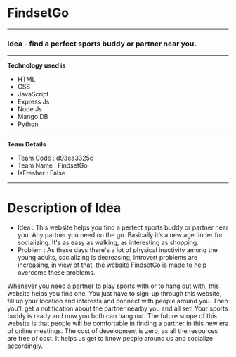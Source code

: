 # FindsetGo

---

### Idea - find a perfect sports buddy or partner near you. 

---

**Technology used is**
* HTML
* CSS
* JavaScript
* Express Js
* Node Js
* Mango DB
* Python

***

**Team Details**
* Team Code : d93ea3325c
* Team Name : FindsetGo
* IsFresher : False

***

# Description of Idea
* Idea : This website helps you find a perfect sports buddy or partner near you. Any partner you need on the go. Basically it’s a new age tinder for socializing. It's as easy as walking, as interesting as shopping.
* Problem : As these days there's a lot of physical inactivity among the young adults, socializing is decreasing, introvert problems are increasing, in view of that, the website FindsetGo is made to help overcome these problems. 

Whenever you need a partner to play sports with or to hang out with, this website helps you find one. You just have to sign-up through this website, fill up your location and interests and connect with people around you. Then you'll get a notification about the partner nearby you and all set! Your sports buddy is ready and now you both can hang out.
The future scope of this website is that people will be comfortable in finding a partner in this new era of online meetings. The cost of development is zero, as all the resources are free of cost. It helps us get to know people around us and socialize accordingly.

